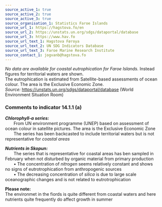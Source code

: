 ```yaml
---
source_active_1: true
source_active_2: true
source_active_3: true
source_organisation_1: Statistics Faroe Islands
source_url_1: https://hagstova.fo/en
source_url_2: https://unstats.un.org/sdgs/dataportal/database
source_url_3: https://www.hav.fo
source_url_text_1: Hagstova Føroya
source_url_text_2: UN SDG Indicators Database
source_url_text_3: Faroe Marine Research Institute
source_contact_1: jogvanb@hagstova.fo
---
```


*No data are available for coastal eutrophication for Faroe Islands.* Instead figures for territorial waters are shown.  
The eutrophication is estimated from Satellite-based assessments of ocean colour. The area is the Exclusive Economic Zone.  
*Source:* https://unstats.un.org/sdgs/dataportal/database (World Environment Situation Room)  


### Comments to indicator 14.1.1 (a)  

***Chlorophyll-a series:***  
  From UN environment programme (UNEP) based on assessment of ocean colour in satellite pictures. The area is the Exclusive Economic Zone  
  The series has been backcasted to include territorial waters but is not representative for *coastal areas*  

***Nutrients in Skopun:***  
  The series that is representative for coastal areas has ben sampled in February when not disturbed by organic material from primary production  
  • The concentration of *nitrogen* seems relatively constant and shows no signs of eutrotrophication from anthropogenic sources  
  • The decreasing concentration of *silica* is due to large scale oceanographic changes and is not related to eutrotrophication    

**Please note:**  
  The environmet in the fiords is quite different from coastal waters and here nutrients quite frequently do affect growth in summer    
  
